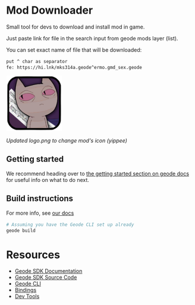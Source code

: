 # Mod Downloader

Small tool for devs to download and install mod in game.

Just paste link for file in the search input from geode mods layer (list).

You can set exact name of file that will be downloaded: 
```
put ^ char as separator
fe: https://hi.lnk/mks314a.geode^ermo.gmd_sex.geode
```

<img src="logo.png" width="150" alt="the mod's logo" />

*Updated logo.png to change mod's icon (yippee)*

## Getting started
We recommend heading over to [the getting started section on geode docs](https://docs.geode-sdk.org/getting-started/) for useful info on what to do next.

## Build instructions
For more info, see [our docs](https://docs.geode-sdk.org/getting-started/create-mod#build)
```sh
# Assuming you have the Geode CLI set up already
geode build
```

# Resources
* [Geode SDK Documentation](https://docs.geode-sdk.org/)
* [Geode SDK Source Code](https://github.com/geode-sdk/geode/)
* [Geode CLI](https://github.com/geode-sdk/cli)
* [Bindings](https://github.com/geode-sdk/bindings/)
* [Dev Tools](https://github.com/geode-sdk/DevTools)
